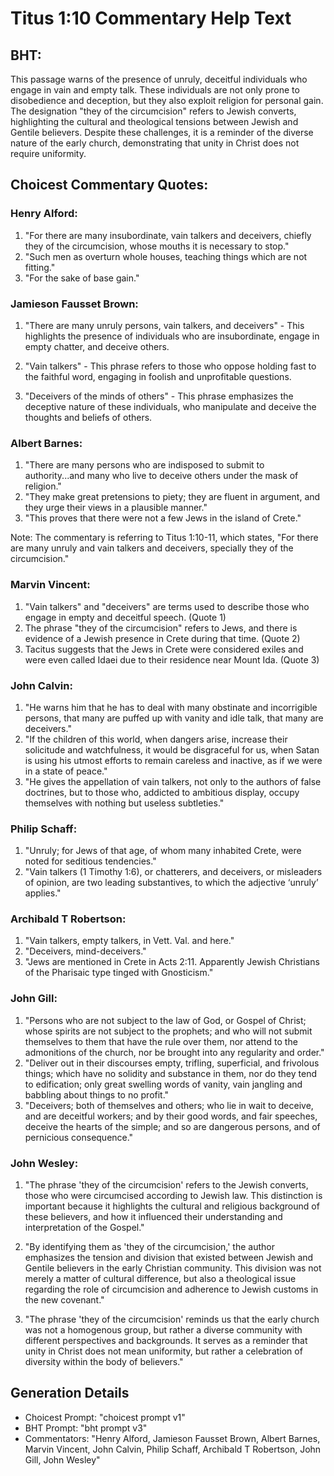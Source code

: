 # Titus 1:10 Commentary Help Text

## BHT:
This passage warns of the presence of unruly, deceitful individuals who engage in vain and empty talk. These individuals are not only prone to disobedience and deception, but they also exploit religion for personal gain. The designation "they of the circumcision" refers to Jewish converts, highlighting the cultural and theological tensions between Jewish and Gentile believers. Despite these challenges, it is a reminder of the diverse nature of the early church, demonstrating that unity in Christ does not require uniformity.

## Choicest Commentary Quotes:
### Henry Alford:
1. "For there are many insubordinate, vain talkers and deceivers, chiefly they of the circumcision, whose mouths it is necessary to stop." 
2. "Such men as overturn whole houses, teaching things which are not fitting." 
3. "For the sake of base gain."

### Jamieson Fausset Brown:
1. "There are many unruly persons, vain talkers, and deceivers" - This highlights the presence of individuals who are insubordinate, engage in empty chatter, and deceive others. 

2. "Vain talkers" - This phrase refers to those who oppose holding fast to the faithful word, engaging in foolish and unprofitable questions. 

3. "Deceivers of the minds of others" - This phrase emphasizes the deceptive nature of these individuals, who manipulate and deceive the thoughts and beliefs of others.

### Albert Barnes:
1. "There are many persons who are indisposed to submit to authority...and many who live to deceive others under the mask of religion."
2. "They make great pretensions to piety; they are fluent in argument, and they urge their views in a plausible manner."
3. "This proves that there were not a few Jews in the island of Crete."

Note: The commentary is referring to Titus 1:10-11, which states, "For there are many unruly and vain talkers and deceivers, specially they of the circumcision."

### Marvin Vincent:
1. "Vain talkers" and "deceivers" are terms used to describe those who engage in empty and deceitful speech. (Quote 1)
2. The phrase "they of the circumcision" refers to Jews, and there is evidence of a Jewish presence in Crete during that time. (Quote 2)
3. Tacitus suggests that the Jews in Crete were considered exiles and were even called Idaei due to their residence near Mount Ida. (Quote 3)

### John Calvin:
1. "He warns him that he has to deal with many obstinate and incorrigible persons, that many are puffed up with vanity and idle talk, that many are deceivers."
2. "If the children of this world, when dangers arise, increase their solicitude and watchfulness, it would be disgraceful for us, when Satan is using his utmost efforts to remain careless and inactive, as if we were in a state of peace."
3. "He gives the appellation of vain talkers, not only to the authors of false doctrines, but to those who, addicted to ambitious display, occupy themselves with nothing but useless subtleties."

### Philip Schaff:
1. "Unruly; for Jews of that age, of whom many inhabited Crete, were noted for seditious tendencies." 
2. "Vain talkers (1 Timothy 1:6), or chatterers, and deceivers, or misleaders of opinion, are two leading substantives, to which the adjective ‘unruly’ applies."

### Archibald T Robertson:
1. "Vain talkers, empty talkers, in Vett. Val. and here." 
2. "Deceivers, mind-deceivers." 
3. "Jews are mentioned in Crete in Acts 2:11. Apparently Jewish Christians of the Pharisaic type tinged with Gnosticism."

### John Gill:
1. "Persons who are not subject to the law of God, or Gospel of Christ; whose spirits are not subject to the prophets; and who will not submit themselves to them that have the rule over them, nor attend to the admonitions of the church, nor be brought into any regularity and order."
2. "Deliver out in their discourses empty, trifling, superficial, and frivolous things; which have no solidity and substance in them, nor do they tend to edification; only great swelling words of vanity, vain jangling and babbling about things to no profit."
3. "Deceivers; both of themselves and others; who lie in wait to deceive, and are deceitful workers; and by their good words, and fair speeches, deceive the hearts of the simple; and so are dangerous persons, and of pernicious consequence."

### John Wesley:
1. "The phrase 'they of the circumcision' refers to the Jewish converts, those who were circumcised according to Jewish law. This distinction is important because it highlights the cultural and religious background of these believers, and how it influenced their understanding and interpretation of the Gospel."

2. "By identifying them as 'they of the circumcision,' the author emphasizes the tension and division that existed between Jewish and Gentile believers in the early Christian community. This division was not merely a matter of cultural difference, but also a theological issue regarding the role of circumcision and adherence to Jewish customs in the new covenant."

3. "The phrase 'they of the circumcision' reminds us that the early church was not a homogenous group, but rather a diverse community with different perspectives and backgrounds. It serves as a reminder that unity in Christ does not mean uniformity, but rather a celebration of diversity within the body of believers."


## Generation Details
- Choicest Prompt: "choicest prompt v1"
- BHT Prompt: "bht prompt v3"
- Commentators: "Henry Alford, Jamieson Fausset Brown, Albert Barnes, Marvin Vincent, John Calvin, Philip Schaff, Archibald T Robertson, John Gill, John Wesley"
